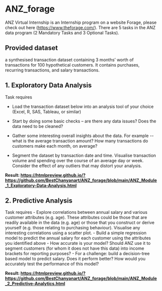 # ANZ_forage

ANZ Virtual Internship is an Internship program on a website Forage, please check out here (https://www.theforage.com/). 
There are 5 tasks in the ANZ data program (2 Mandatory Tasks and 3 Optional Tasks). 

## Provided dataset 

a synthesised transaction dataset containing 3 months’ worth of transactions for 100 hypothetical customers. It contains purchases, recurring transactions, and salary transactions.
    
## 1. Exploratory Data Analysis 

Task requires 
- Load the transaction dataset below into an analysis tool of your choice (Excel, R, SAS, Tableau, or similar)
    
- Start by doing some basic checks – are there any data issues? Does the data need to be cleaned?
    
- Gather some interesting overall insights about the data. For example -- what is the average transaction amount? How many transactions do customers make each month, on average?
    
- Segment the dataset by transaction date and time. Visualise transaction volume and spending over the course of an average day or week. Consider the effect of any outliers that may distort your analysis.

**Result:  https://htmlpreview.github.io/?https://github.com/BestChanyanart/ANZ_forage/blob/main/ANZ_Module_1_Exploratory-Data-Analysis.html**

## 2. Predictive Analysis 

Task requires 
      - Explore correlations between annual salary and various customer attributes (e.g. age). These attributes could be those that are readily available in the data (e.g. age) or those that you construct or derive yourself (e.g. those relating to purchasing behaviour). Visualise any interesting correlations using a scatter plot.
      - Build a simple regression model to predict the annual salary for each customer using the attributes you identified above
      - How accurate is your model? Should ANZ use it to segment customers (for whom it does not have this data) into income brackets for reporting purposes?
      - For a challenge: build a decision-tree based model to predict salary. Does it perform better? How would you accurately test the performance of this model?
      
**Result:  https://htmlpreview.github.io/?https://github.com/BestChanyanart/ANZ_forage/blob/main/ANZ_Module_2_Predictive-Analytics.html**
